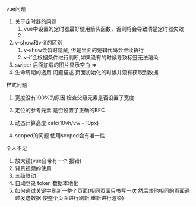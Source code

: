 vue问题

1. 关于定时器的问题
   1. vue中设置的定时器最好使用箭头函数，否则将会导致清楚定时器失效
   2. 
2.  v-show和v-if的区别
    1. v-show会暂时隐藏, 但是里面的逻辑代码会继续执行
    2. v-if会根据条件进行判断,如果没有的时候导致标签无法渲染
3. swiper
    后面加载的图片显示空白 => 
4. 生命周期的选用
    问题描述
      页面初始化的时候并没有获取到数据



样式问题
1.  宽度没有100%的原因
    检查父级元素是否设置了宽度
2.  定位的参考元素
    是否设置了正确的BFC
3.  动态计算高度  calc(10vh/vw - 10px)

4. scoped的问题 使用scoped会有唯一性   

个人不足
1.  放大镜(vue自带有一个   报错)
2.  背景视频的使用
3.  三级联动  
4.  自动登录   token   数据本地化  
4.  如何通过关键字刷新一整个页面(相同页面只书写一次 然后其他相同的页面通过发送数据  使整个页面进行刷新,重新进行渲染)
